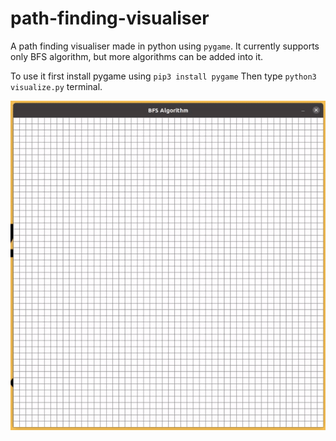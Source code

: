# path-finding-visualiser

A path finding visualiser made in python using `pygame`. It currently supports only BFS algorithm, but more algorithms can be added into it.

To use it first install pygame using `pip3 install pygame`
Then type `python3 visualize.py` terminal.

![BFS](media/ezgif.com-video-to-gif.gif)
